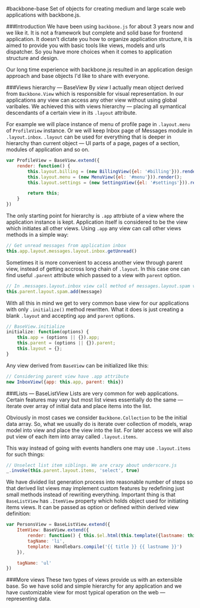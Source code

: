 #backbone-base
Set of objects for creating medium and large scale web applications with backbone.js.

###Introduction
We have been using ```backbone.js``` for about 3 years now and we like it. It is
not a framework but complete and solid base for frontend application. It doesn't
dictate you how to organize application structure, it is aimed to provide you with
basic tools like views, models and urls dispatcher. So you have more choices when
it comes to application structure and design.

Our long time experience with backbone.js resulted in an application design approach
and base objects I'd like to share with everyone.

###Views hierarchy — BaseView
By *view* I actually mean object derived from ```Backbone.View``` which is responsible
for visual representation. In our applications any view can access any other view
without using global varibales. We achieved this with views hierarchy — placing all
symantical descendants of a certain view in its ```.layout``` attribute.

For example we will place instance of menu of profile page in
```.layout.menu``` of ```ProfileView``` instance. Or we will keep Inbox page of Messages
module in ```.layout.inbox```. ```.layout``` can be used for everything
that is deeper in hierarchy than current object — UI parts of a page, pages
of a section, modules of application and so on.

```javascript
var ProfileView = BaseView.extend({
	render: function() {
		this.layout.billing = (new BillingView({el: '#billing'})).render();
		this.layout.menu = (new MenuView({el: '#menu'})).render();
		this.layout.settings = (new SettingsView({el: '#settings'})).render();

		return this;
	}
})
```

The only starting point for hierarchy is ```.app``` attrbiute of a view where the application
instance is kept. Application itself is considered to be the view which initiates all other views.
Using ```.app``` any view can call other views methods in a simple way:

```javascript
// Get unread messages from application inbox
this.app.layout.messages.layout.inbox.getUnread()
```

Sometimes it is more convenient to access another view through parent view, instead of getting
accross long chain of ```.layout```. In this case one can find useful ```.parent```
attribute which passed to a view with ```parent``` option.

```javascript
// In .messages.layout.inbox view call method of messages.layout.spam view — put message in a spam box
this.parent.layout.spam.add(message)
```

With all this in mind we get to very common base view for our applications with only ```.initialize()```
method rewritten. What it does is just creating a blank ```.layout``` and accepting ```app```
and ```parent``` options.

```javascript
// BaseView.initialize
initialize: function(options) {
	this.app = (options || {}).app;
	this.parent = (options || {}).parent;
	this.layout = {};
}
```

Any view derived from ```BaseView``` can be initialized like this:

```javascript
// Considering parent view have .app attribute
new InboxView({app: this.app, parent: this})
```

###Lists — BaseListView
Lists are very common for web applications. Certain features may vary but most
list views essentially do the same — iterate over array of initial data and place
items into the list.

Obviously in most cases we consider ```Backbone.Collection```
to be the initial data array. So, what we usually do is iterate over collection of models,
wrap model into view and place the view into the list. For later access
we will also put view of each item into array called ```.layout.items```.

This way instead of going with events handlers one may use ```.layout.items``` for such things:
```javascript
// Unselect list item siblings. We are crazy about underscore.js
_.invoke(this.parent.layout.items, 'select', true)
```

We have divided list generation process into reasonable number of steps so that derived
list views may implement custom features by redefining just small methods instead of rewriting
everything. Important thing is that ```BaseListView``` has ```.ItemView``` property
which holds object used for initiating items views. It can be passed as option or defined
within derived view definition:

```javascript
var PersonsView = BaseListView.extend({
	ItemView: BaseView.extend({
		render: function() { this.$el.html(this.template({lastname: this.model.get('lastname'), title: this.model.get('title')})) },
		tagName: 'li',
		template: Handlebars.compile('{{ title }} {{ lastname }}')
	}),

	tagName: 'ul'
})
```

###More views
These two types of views provide us with an extensible base. So we have solid and simple
hierarchy for any application and we have customizable view for most typical
operation on the web — representing data.